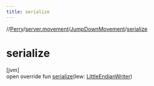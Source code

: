 ```yaml
---
title: serialize
---
```

//[Perry](../../../index.html)/[server.movement](../index.html)/[JumpDownMovement](index.html)/[serialize](serialize.html)



# serialize



[jvm]\
open override fun [serialize](serialize.html)(lew: [LittleEndianWriter](../../tools.data.output/-little-endian-writer/index.html))




